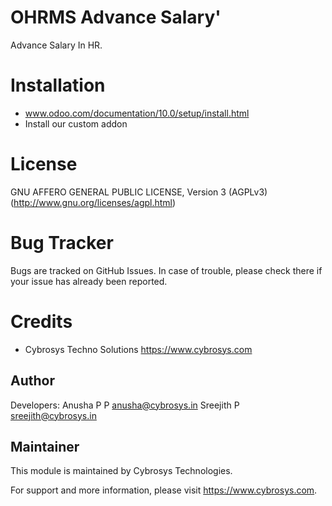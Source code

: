 OHRMS Advance Salary'
=====================

Advance Salary In HR.

Installation
============
- www.odoo.com/documentation/10.0/setup/install.html
- Install our custom addon

License
=======
GNU AFFERO GENERAL PUBLIC LICENSE, Version 3 (AGPLv3)
(http://www.gnu.org/licenses/agpl.html)

Bug Tracker
===========
Bugs are tracked on GitHub Issues. In case of trouble, please check there if your issue has already been reported.

Credits
=======
* Cybrosys Techno Solutions <https://www.cybrosys.com>

Author
------

Developers: Anusha P P <anusha@cybrosys.in>
            Sreejith P <sreejith@cybrosys.in>

Maintainer
----------

This module is maintained by Cybrosys Technologies.

For support and more information, please visit https://www.cybrosys.com.
